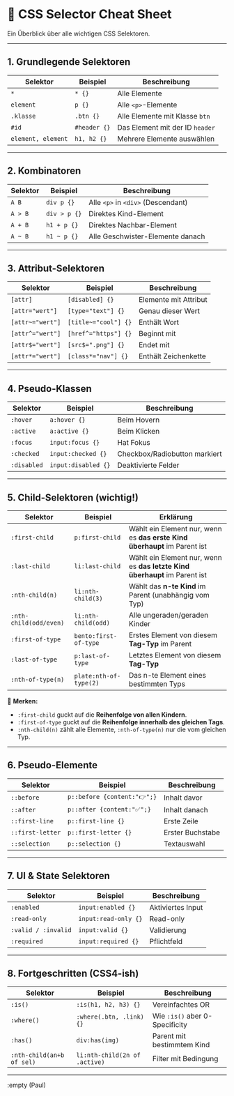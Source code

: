 # 🎨 CSS Selector Cheat Sheet

Ein Überblick über alle wichtigen CSS Selektoren.

---

## 1. Grundlegende Selektoren
| Selektor | Beispiel | Beschreibung |
|----------|----------|--------------|
| `*` | `* {}` | Alle Elemente |
| `element` | `p {}` | Alle `<p>`-Elemente |
| `.klasse` | `.btn {}` | Alle Elemente mit Klasse `btn` |
| `#id` | `#header {}` | Das Element mit der ID `header` |
| `element, element` | `h1, h2 {}` | Mehrere Elemente auswählen |

---

## 2. Kombinatoren
| Selektor | Beispiel | Beschreibung |
|----------|----------|--------------|
| `A B` | `div p {}` | Alle `<p>` in `<div>` (Descendant) |
| `A > B` | `div > p {}` | Direktes Kind-Element |
| `A + B` | `h1 + p {}` | Direktes Nachbar-Element |
| `A ~ B` | `h1 ~ p {}` | Alle Geschwister-Elemente danach |

---

## 3. Attribut-Selektoren
| Selektor | Beispiel | Beschreibung |
|----------|----------|--------------|
| `[attr]` | `[disabled] {}` | Elemente mit Attribut |
| `[attr="wert"]` | `[type="text"] {}` | Genau dieser Wert |
| `[attr~="wert"]` | `[title~="cool"] {}` | Enthält Wort |
| `[attr^="wert"]` | `[href^="https"] {}` | Beginnt mit |
| `[attr$="wert"]` | `[src$=".png"] {}` | Endet mit |
| `[attr*="wert"]` | `[class*="nav"] {}` | Enthält Zeichenkette |

---

## 4. Pseudo-Klassen
| Selektor | Beispiel | Beschreibung |
|----------|----------|--------------|
| `:hover` | `a:hover {}` | Beim Hovern |
| `:active` | `a:active {}` | Beim Klicken |
| `:focus` | `input:focus {}` | Hat Fokus |
| `:checked` | `input:checked {}` | Checkbox/Radiobutton markiert |
| `:disabled` | `input:disabled {}` | Deaktivierte Felder |

---

## 5. **Child-Selektoren (wichtig!)**
| Selektor | Beispiel | Erklärung |
|----------|----------|-----------|
| `:first-child` | `p:first-child` | Wählt ein Element nur, wenn es **das erste Kind überhaupt** im Parent ist |
| `:last-child` | `li:last-child` | Wählt ein Element nur, wenn es **das letzte Kind überhaupt** im Parent ist |
| `:nth-child(n)` | `li:nth-child(3)` | Wählt das **n-te Kind** im Parent (unabhängig vom Typ) |
| `:nth-child(odd/even)` | `li:nth-child(odd)` | Alle ungeraden/geraden Kinder |
| `:first-of-type` | `bento:first-of-type` | Erstes Element von diesem **Tag-Typ** im Parent |
| `:last-of-type` | `p:last-of-type` | Letztes Element von diesem **Tag-Typ** |
| `:nth-of-type(n)` | `plate:nth-of-type(2)` | Das n-te Element eines bestimmten Typs |

🔑 **Merken:**  
- `:first-child` guckt auf die **Reihenfolge von allen Kindern**.  
- `:first-of-type` guckt auf die **Reihenfolge innerhalb des gleichen Tags**.  
- `:nth-child(n)` zählt alle Elemente, `:nth-of-type(n)` nur die vom gleichen Typ.  

---

## 6. Pseudo-Elemente
| Selektor | Beispiel | Beschreibung |
|----------|----------|--------------|
| `::before` | `p::before {content:"👉";}` | Inhalt davor |
| `::after` | `p::after {content:"✅";}` | Inhalt danach |
| `::first-line` | `p::first-line {}` | Erste Zeile |
| `::first-letter` | `p::first-letter {}` | Erster Buchstabe |
| `::selection` | `p::selection {}` | Textauswahl |

---

## 7. UI & State Selektoren
| Selektor | Beispiel | Beschreibung |
|----------|----------|--------------|
| `:enabled` | `input:enabled {}` | Aktiviertes Input |
| `:read-only` | `input:read-only {}` | Read-only |
| `:valid / :invalid` | `input:valid {}` | Validierung |
| `:required` | `input:required {}` | Pflichtfeld |

---

## 8. Fortgeschritten (CSS4-ish)
| Selektor | Beispiel | Beschreibung |
|----------|----------|--------------|
| `:is()` | `:is(h1, h2, h3) {}` | Vereinfachtes OR |
| `:where()` | `:where(.btn, .link) {}` | Wie `:is()` aber 0-Specificity |
| `:has()` | `div:has(img)` | Parent mit bestimmtem Kind |
| `:nth-child(an+b of sel)` | `li:nth-child(2n of .active)` | Filter mit Bedingung |

---

:empty (Paul)   